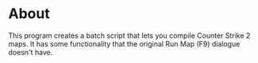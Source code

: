# About
This program creates a batch script that lets you compile Counter Strike 2 maps. It has some functionality that the original Run Map (F9) dialogue doesn't have.
